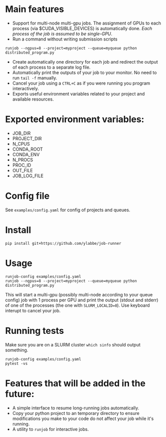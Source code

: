 # Main features
- Support for multi-node multi-gpu jobs. The assignment of GPUs to each process (via $CUDA_VISIBLE_DEVICES) is automatically done. *Each process of the job is assumed to be single-GPU*.
- Run a command without writing submission scripts
```
runjob --ngpus=8 --project=myproject --queue=myqueue python distributed_program.py
```
- Create automatically one directory for each job and redirect the output of each process to a separate log file.
- Automatically print the outputs of your job to your monitor. No need to run `tail -f` manually.
- Cancel your job using a `CTRL+C` as if you were running you program interactively.
- Exports useful environment variables related to your project and available resources.

# Exported environment variables:
- JOB_DIR
- PROJECT_DIR
- N_CPUS
- CONDA_ROOT
- CONDA_ENV
- N_PROCS
- PROC_ID
- OUT_FILE
- JOB_LOG_FILE

# Config file
See `examples/config.yaml` for config of projects and queues.

# Install

```
pip install git+https://github.com/ylabbe/job-runner
```

# Usage

```
runjob-config examples/config.yaml
runjob --ngpus=8 --project=myproject --queue=myqueue python distributed_program.py
```
This will start a multi-gpu (possibly multi-node according to your queue config) job with 1 process per GPU and print the output (stdout and stderr) of one of the processes  (the one with `SLURM_LOCALID=0`).
Use keyboard interupt to cancel your job.

# Running tests
Make sure you are on a SLURM cluster `which sinfo` should output something.
```
runjob-config examples/config.yaml
pytest -vs
```

# Features that will be added in the future:
- A simple interface to resume long-running jobs automatically.
- Copy your python project to an temporary directory to ensure modifications you make to your code do not affect your job while it's running.
- A utility to `runjob` for interactive jobs.
